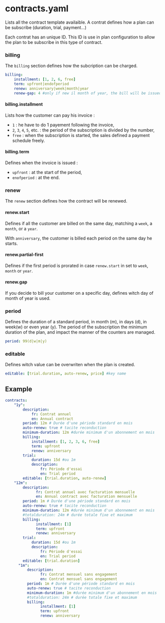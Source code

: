 # contracts.yaml

Lists all the contract template availaible. A contrat defines how a plan can be subscribe (duration, trial, payment...)

Each contrat has an unique ID. This ID is use in plan configuration to allow the plan to be subscribe in this type of contract.

### billing

The `billing` section defines how the subcription can be charged.

```yaml
billing:
    installment: [1, 2, 6, free]
    term: upfront|endofperiod
    renew: anniversary|week|month|year
    renew-gap: 4 #only if new il month of year, the bill will be issued the 4th of the month
```

#### billing.installment

Lists how the customer can pay his invoice :

- `1` : he have to do 1 payement following the invoice,
- `2`, `3`, `4`, `5`, etc. : the period of the subscription is divided by the number,
- `free` : when the subscription is started, the sales defined a payment schedule freely.

#### billing.term

Defines when the invoice is issued :

- `upfront` : at the start of the period,
- `enofperiod` : at the end.

### renew

The `renew` section defines how the contract will be renewed.

#### renew.start

Defines if all the customer are billed on the same day, matching a `week`, a `month`, or a `year`.

With `anniversary`, the customer is billed each period on the same day he starts.

#### renew.partial-first

Defines if the first period is prorated in case `renew.start` in set to `week`, `month` or `year`.

#### renew.gap

If you decide to bill your customer on a specific day, defines witch day of month of year is used.

### period

Defines the duration of a standard period, in month (m), in days (d), in week(w) or even year (y). The period of the subscription the minimum duration of the plan, and impact the manner of the counters are  managed.

```yaml
period: 99(d|w|m|y)
```

### editable

Defines witch value can be overwriten when the plan is created.

```yaml
editable: [trial.duration, auto-renew, price] #key name
```

## Example

```yaml
contracts:
    "1y":
        description:
            fr: Contrat annuel
            en: Annual contract
        period: 12m # Durée d'une période standard en mois
        auto-renew: true # tacite reconduction
        minimum-duration: 12m #durée minimum d'un abonnement en mois
        billing:
            installment: [1, 2, 3, 6, free]
            term: upfront
            renew: anniversary
        trial:
            duration: 15d #ou 1m
            description:
                fr: Période d'essai
                en: Trial period
        editable: [trial.duration, auto-renew]
    "12m":
        description:
              fr: Contrat annuel avec facturation mensuelle
              en: Annual contract avec facturation mensuelle
        period: 1m # Durée d'une période standard en mois
        auto-renew: true # tacite reconduction
        minimum-duration: 12m #durée minimum d'un abonnement en mois
        #totalduration: 24m # durée totale fixe et maximum
        billing:
              installment: [1]
              term: upfront
              renew: anniversary
        trial:
            duration: 15d #ou 1m
            description:
                fr: Période d'essai
                en: Trial period
        editable: [trial.duration]
      "1m":
          description:
                fr: Contrat mensuel sans engagement
                en: Contrat mensuel sans engagement
          period: 1m # Durée d'une période standard en mois
          auto-renew: true # tacite reconduction
          minimum-duration: 1m #durée minimum d'un abonnement en mois
          #totalduration: 24m # durée totale fixe et maximum
          billing:
                installment: [1]
                term: upfront
                renew: anniversary
```

